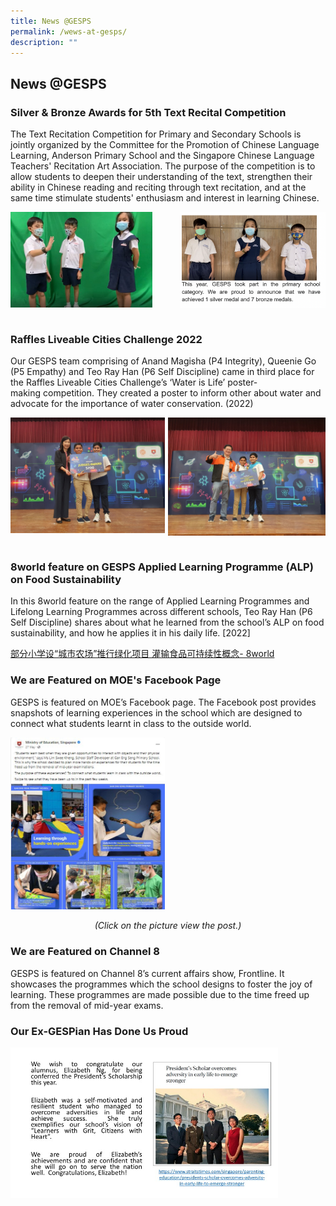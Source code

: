 ```yaml
---
title: News @GESPS
permalink: /wews-at-gesps/
description: ""
---
```

## News @GESPS


### Silver & Bronze Awards for 5th Text Recital Competition


The Text Recitation Competition for Primary and Secondary Schools is jointly organized by the Committee for the Promotion of Chinese Language Learning, Anderson Primary School and the Singapore Chinese Language Teachers' Recitation Art Association. The purpose of the competition is to allow students to deepen their understanding of the text, strengthen their ability in Chinese reading and reciting through text recitation, and at the same time stimulate students' enthusiasm and interest in learning Chinese.

<img src="/images/photo%20of%20text%20recital%201.jpeg" style="width:45%" align=left>

><img src="/images/GESPSTextRectical2.png" style="width:50%" align=right>

<br clear="right"><br>

### Raffles Liveable Cities Challenge 2022

Our GESPS team comprising of Anand Magisha (P4 Integrity), Queenie Go (P5 Empathy) and Teo Ray Han (P6 Self Discipline) came in third place for the Raffles Liveable Cities Challenge’s ‘Water is Life’ poster-making competition. They created a poster to inform other about water and advocate for the importance of water conservation. (2022)

<img src="/images/Science%20buskers%20judges%20choice%20award.jpeg" style="width:49%" align=left>

<img src="/images/Science%20buskers%20most%20creative%20video%20award.jpeg" style="width:50%" align=right>

<br clear="right"><br>

### 8world feature on GESPS Applied Learning Programme (ALP) on Food Sustainability


In this 8world feature on the range of Applied Learning Programmes and Lifelong Learning Programmes across different schools, Teo Ray Han (P6 Self Discipline) shares about what he learned from the school’s ALP on food sustainability, and how he applies it in his daily life. \[2022\]

[部分小学设“城市农场”推行绿化项目 灌输食品可持续性概念- 8world](https://go.gov.sg/sg-primary-school-alp-llp-food-sustainability)

### We are Featured on MOE's Facebook Page


GESPS is featured on MOE’s Facebook page. The Facebook post provides snapshots of learning experiences in the school which are designed to connect what students learnt in class to the outside world.

<a href="https://www.facebook.com/moesingapore/posts/pfbid0L3wxSSerVZwS7QQbWv6eKnQYxFKjFhuJk5dTn8kXSyGJsaxYW3KRg2fMKyMm5zzVl">
<img src="/images/FB%20Post.jpeg" style="width:49%">
</a>

_<center>(Click on the picture view the post.)</center>_

### We are Featured on Channel 8

GESPS is featured on Channel 8’s current affairs show, Frontline. It showcases the programmes which the school designs to foster the joy of learning. These programmes are made possible due to the time freed up from the removal of mid-year exams.

### Our Ex-GESPian Has Done Us Proud

<img src="/images/Our%20Ex-GESPian%20Has%20Done%20Us%20Proud.jpeg" style="width:85%">


